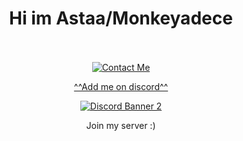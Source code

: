 <h1 align="center">Hi im Astaa/Monkeyadece</h1>
<p align="center">
  <a href="https://discord.gg/steel">
</a>
<br />
  <br />
  <a href="https://discord.com/users/376883512671993857">
  <img align="center" alt="Contact Me" src="https://lanyard-profile-readme.vercel.app/api/376883512671993857"/>
  <p align="center">
  ^^Add me on discord^^
<p align="center">
<a href="https://discord.gg/steel">
  <img src="https://discordapp.com/api/guilds/1065719489536204820/widget.png?style=banner2" alt="Discord Banner 2"/>
</a>
  <p align="center">
Join my server :)

